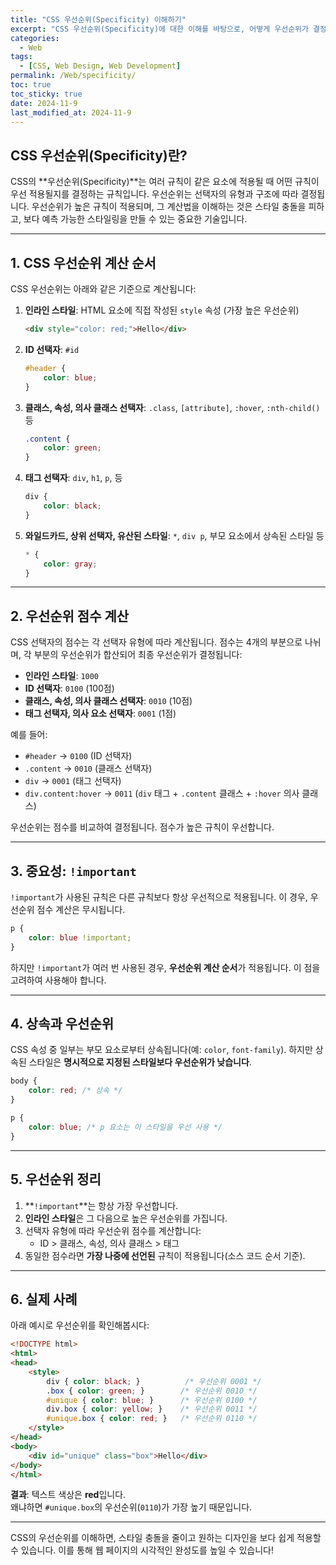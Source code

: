 ```yaml
---
title: "CSS 우선순위(Specificity) 이해하기"
excerpt: "CSS 우선순위(Specificity)에 대한 이해를 바탕으로, 어떻게 우선순위가 결정되고 충돌을 해결할 수 있는지 알아봅니다."
categories:
  - Web
tags:
  - [CSS, Web Design, Web Development]
permalink: /Web/specificity/
toc: true
toc_sticky: true
date: 2024-11-9
last_modified_at: 2024-11-9
---
```


## CSS 우선순위(Specificity)란?

CSS의 **우선순위(Specificity)**는 여러 규칙이 같은 요소에 적용될 때 어떤 규칙이 우선 적용될지를 결정하는 규칙입니다. 우선순위는 선택자의 유형과 구조에 따라 결정됩니다. 우선순위가 높은 규칙이 적용되며, 그 계산법을 이해하는 것은 스타일 충돌을 피하고, 보다 예측 가능한 스타일링을 만들 수 있는 중요한 기술입니다.

---

## 1. CSS 우선순위 계산 순서

CSS 우선순위는 아래와 같은 기준으로 계산됩니다:

1. **인라인 스타일**: HTML 요소에 직접 작성된 `style` 속성 (가장 높은 우선순위)

   ``` html
   <div style="color: red;">Hello</div>
   ```

2. **ID 선택자**: `#id`

   ``` css
   #header {
       color: blue;
   }
   ```

3. **클래스, 속성, 의사 클래스 선택자**: `.class`, `[attribute]`, `:hover`, `:nth-child()` 등

   ``` css
   .content {
       color: green;
   }
   ```

4. **태그 선택자**: `div`, `h1`, `p`, 등

   ``` css
   div {
       color: black;
   }
   ```

5. **와일드카드, 상위 선택자, 유산된 스타일**: `*`, `div p`, 부모 요소에서 상속된 스타일 등

   ``` css
   * {
       color: gray;
   }
   ```

---

## 2. 우선순위 점수 계산

CSS 선택자의 점수는 각 선택자 유형에 따라 계산됩니다. 점수는 4개의 부분으로 나뉘며, 각 부분의 우선순위가 합산되어 최종 우선순위가 결정됩니다:

- **인라인 스타일**: `1000`
- **ID 선택자**: `0100` (100점)
- **클래스, 속성, 의사 클래스 선택자**: `0010` (10점)
- **태그 선택자, 의사 요소 선택자**: `0001` (1점)

예를 들어:
- `#header` → `0100` (ID 선택자)
- `.content` → `0010` (클래스 선택자)
- `div` → `0001` (태그 선택자)
- `div.content:hover` → `0011` (`div` 태그 + `.content` 클래스 + `:hover` 의사 클래스)

우선순위는 점수를 비교하여 결정됩니다. 점수가 높은 규칙이 우선합니다.

---

## 3. 중요성: `!important`

`!important`가 사용된 규칙은 다른 규칙보다 항상 우선적으로 적용됩니다. 이 경우, 우선순위 점수 계산은 무시됩니다.

``` css
p {
    color: blue !important;
}
```

하지만 `!important`가 여러 번 사용된 경우, **우선순위 계산 순서**가 적용됩니다. 이 점을 고려하여 사용해야 합니다.

---

## 4. 상속과 우선순위

CSS 속성 중 일부는 부모 요소로부터 상속됩니다(예: `color`, `font-family`). 하지만 상속된 스타일은 **명시적으로 지정된 스타일보다 우선순위가 낮습니다**.

``` css
body {
    color: red; /* 상속 */
}

p {
    color: blue; /* p 요소는 이 스타일을 우선 사용 */
}
```

---

## 5. 우선순위 정리

1. **`!important`**는 항상 가장 우선합니다.
2. **인라인 스타일**은 그 다음으로 높은 우선순위를 가집니다.
3. 선택자 유형에 따라 우선순위 점수를 계산합니다:
   - ID > 클래스, 속성, 의사 클래스 > 태그
4. 동일한 점수라면 **가장 나중에 선언된** 규칙이 적용됩니다(소스 코드 순서 기준).

---

## 6. 실제 사례

아래 예시로 우선순위를 확인해봅시다:

``` html
<!DOCTYPE html>
<html>
<head>
    <style>
        div { color: black; }          /* 우선순위 0001 */
        .box { color: green; }        /* 우선순위 0010 */
        #unique { color: blue; }      /* 우선순위 0100 */
        div.box { color: yellow; }    /* 우선순위 0011 */
        #unique.box { color: red; }   /* 우선순위 0110 */
    </style>
</head>
<body>
    <div id="unique" class="box">Hello</div>
</body>
</html>
```

**결과**: 텍스트 색상은 **red**입니다.  
왜냐하면 `#unique.box`의 우선순위(`0110`)가 가장 높기 때문입니다.

---

CSS의 우선순위를 이해하면, 스타일 충돌을 줄이고 원하는 디자인을 보다 쉽게 적용할 수 있습니다. 이를 통해 웹 페이지의 시각적인 완성도를 높일 수 있습니다!
